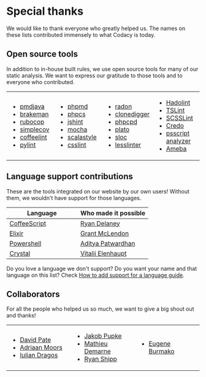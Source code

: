 # Special thanks

We would like to thank everyone who greatly helped us. The names on these lists contributed immensely to what Codacy is today.

## Open source tools

In addition to in-house built rules, we use open source tools for many of our static analysis. We want to express our gratitude to those tools and to everyone who contributed.

<table>
<colgroup>
<col style="width: 25%" />
<col style="width: 25%" />
<col style="width: 25%" />
<col style="width: 25%" />
</colgroup>
<tbody>
<tr class="odd">
<td>
<ul>
<li><a href="https://github.com/adangel/pmd">pmdjava</a></li>
<li><a href="https://github.com/presidentbeef/brakeman">brakeman</a></li>
<li><a href="https://github.com/bbatsov/rubocop">rubocop</a></li>
<li><a href="https://github.com/colszowka/simplecov">simplecov</a></li>
<li><a href="https://github.com/clutchski/coffeelint">coffeelint</a></li>
<li><a href="https://bitbucket.org/logilab/pylint">pylint</a></li>
</ul>
</td>
<td>
<ul>
<li><a href="https://github.com/phpmd/phpmd">phpmd</a></li>
<li><a href="https://github.com/squizlabs/PHP_CodeSniffer">phpcs</a></li>
<li><a href="https://github.com/jshint/jshint">jshint</a></li>
<li><a href="https://github.com/mochajs/mocha">mocha</a></li>
<li><a href="https://github.com/scalastyle/scalastyle">scalastyle</a></li>
<li><a href="https://github.com/CSSLint/csslint">csslint</a></li>
</ul>
</td>
<td>
<ul>
<li><a href="https://github.com/rubik/radon">radon</a></li>
<li><a href="https://github.com/jlachowski/clonedigger">clonedigger</a></li>
<li><a href="https://github.com/sebastianbergmann/phpcpd">phpcpd</a></li>
<li><a href="https://github.com/es-analysis/plato">plato</a></li>
<li><a href="https://github.com/flosse/sloc">sloc</a></li>
<li><a href="https://github.com/rtfpessoa/lesslinter">lesslinter</a></li>
</ul>
</td>
<td>
<ul>
<li><a href="https://github.com/lukasmartinelli/hadolint">Hadolint</a></li>
<li><a href="https://palantir.github.io/tslint/">TSLint</a></li>
<li><a href="https://github.com/brigade/scss-lint">SCSSLint</a></li>
<li><a href="https://github.com/rrrene/credo">Credo</a></li>
<li><a href="https://github.com/PowerShell/PSScriptAnalyzer">psscript analyzer</a></li>
<li><a href="https://github.com/veelenga/ameba">Ameba</a></li>
</ul>
</td>
</tr>
</tbody>
</table>

## Language support contributions

These are the tools integrated on our website by our own users! Without them, we wouldn't have support for those languages.

<table>
<colgroup>
<col style="width: 50%" />
<col style="width: 50%" />
</colgroup>
<thead>
<tr>
<th>Language</th>
<th>Who made it possible</th>
</tr>
</thead>
<tbody>
<tr>
<td>
<a href="http://coffeescript.org/">CoffeeScript</a>
</td>
<td>
<a href="http://rdel.io/#/home">Ryan Delaney</a>
</td>
</tr>
<tr>
<td><a href="https://elixir-lang.org/">Elixir</a>
</td>
<td>
<a href="https://github.com/gerbal">Grant McLendon</a>
</td>
</tr>
<tr>
<td>
<a href="https://docs.microsoft.com/en-us/powershell/">Powershell</a>
</td>
<td>
<a href="https://github.com/adityapatwardhan">Aditya Patwardhan</a>
</td>
</tr>
<tr>
<td>
<a href="https://crystal-lang.org/">Crystal</a>
</td>
<td>
<a href="https://github.com/veelenga">Vitalii Elenhaupt</a>
</td>
</tr>
</tbody>
</table>

Do you love a language we don't support? Do you want your name and that language on this list? Check [How to add support for a language guide](/hc/en-us/articles/207994725-Tool-Developer-Guide).

## Collaborators

For all the people who helped us so much, we want to give a big shout out and thanks!

<table>
<colgroup>
<col style="width: 33%" />
<col style="width: 33%" />
<col style="width: 33%" />
</colgroup>
<tbody>
<tr>
<td>
<ul>
<li><a href="https://github.com/DavidTPate">David Pate</a></li>
<li><a href="https://github.com/adriaanm">Adriaan Moors</a></li>
<li><a href="https://github.com/dragos">Iulian Dragos</a></li>
</ul>
</td>
<td>
<ul>
<li><a href="https://github.com/haffla">Jakob Pupke</a></li>
<li><a href="https://github.com/mdemarne">Mathieu Demarne</a></li>
<li><a href="https://github.com/rshipp">Ryan Shipp</a></li>
</ul>
</td>
<td>
<ul>
<li><a href="https://github.com/xeno-by">Eugene Burmako</a></li>
</ul>
</td>
</tr>
</tbody>
</table>
